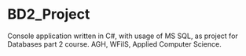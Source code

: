 # BD2_Project
Console application written in C#, with usage of MS SQL, as project for Databases part 2 course. AGH, WFiIS, Applied Computer Science.
